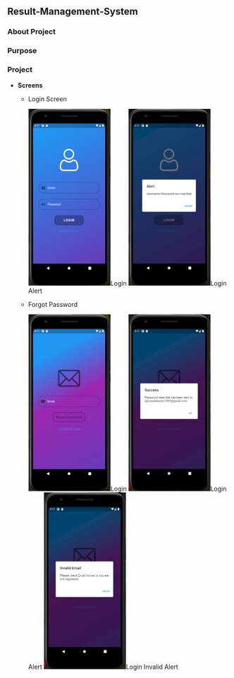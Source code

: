 ## Result-Management-System

### About Project

### Purpose

### Project

  * __Screens__
  
    * Login Screen
  
      <img src="ScreenShots/Setup/Login/loginScreen.png" height="400">Login</img>
      <img src="ScreenShots/Setup/Login/LoginAlert.png" height="400">Login Alert</img>
      
    * Forgot Password
    
      <img src="ScreenShots/Setup/ForgotPassword/forgotScreen.png" height="400">Login</img>
      <img src="ScreenShots/Setup/ForgotPassword/forgotValidAlert.png" height="400">Login Alert</img>
      <img src="ScreenShots/Setup/ForgotPassword/forgotInvalidAlert.png" height="400">Login Invalid Alert</img>

    


